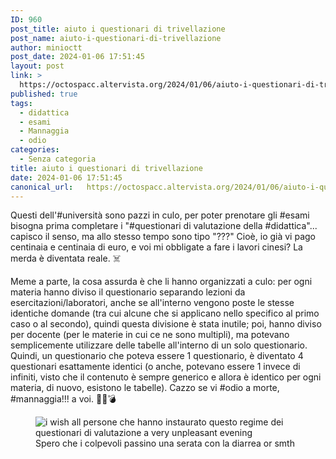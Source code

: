 ```yaml
---
ID: 960
post_title: aiuto i questionari di trivellazione
post_name: aiuto-i-questionari-di-trivellazione
author: minioctt
post_date: 2024-01-06 17:51:45
layout: post
link: >
  https://octospacc.altervista.org/2024/01/06/aiuto-i-questionari-di-trivellazione/
published: true
tags:
  - didattica
  - esami
  - Mannaggia
  - odio
categories:
  - Senza categoria
title: aiuto i questionari di trivellazione
date: 2024-01-06 17:51:45
canonical_url:   https://octospacc.altervista.org/2024/01/06/aiuto-i-questionari-di-trivellazione/
---
```

<!-- wp:paragraph -->
<p>Questi dell'#università sono pazzi in culo, per poter prenotare gli #esami bisogna prima completare i "#questionari di valutazione della #didattica"... capisco il senso, ma allo stesso tempo sono tipo "???" Cioè, io già vi pago centinaia e centinaia di euro, e voi mi obbligate a fare i lavori cinesi? La merda è diventata reale. ☠️</p>
<!-- /wp:paragraph -->

<!-- wp:paragraph -->
<p>Meme a parte, la cosa assurda è che li hanno organizzati a culo: per ogni materia hanno diviso il questionario separando lezioni da esercitazioni/laboratori, anche se all'interno vengono poste le stesse identiche domande (tra cui alcune che si applicano nello specifico al primo caso o al secondo), quindi questa divisione è stata inutile; poi, hanno diviso per docente (per le materie in cui ce ne sono multipli), ma potevano semplicemente utilizzare delle tabelle all'interno di un solo questionario. Quindi, un questionario che poteva essere 1 questionario, è diventato 4 questionari esattamente identici (o anche, potevano essere 1 invece di infiniti, visto che il contenuto è sempre generico e allora è identico per ogni materia, di nuovo, esistono le tabelle). Cazzo se vi #odio a morte, #mannaggia!!! a voi. 🔪️🔫️💣️</p>
<!-- /wp:paragraph -->

<!-- wp:paragraph -->
<p></p>
<!-- /wp:paragraph -->

<!-- wp:image {"id":961,"sizeSlug":"full","linkDestination":"none"} -->
<figure class="wp-block-image size-full"><img src="{{site.cdnurl}}/assets/uploads/2024/01/questionari-maledetti.jpg" alt="i wish all persone che hanno instaurato questo regime dei questionari di valutazione a very unpleasant evening" class="wp-image-961"/><figcaption class="wp-element-caption">Spero che i colpevoli passino una serata con la diarrea or smth</figcaption></figure>
<!-- /wp:image -->